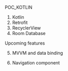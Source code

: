 POC_KOTLIN
1. Kotlin 
2. Retrofit 
3. RecyclerView
4. Room Database

Upcoming features

5. MVVM and data binding

6. Navigation component
